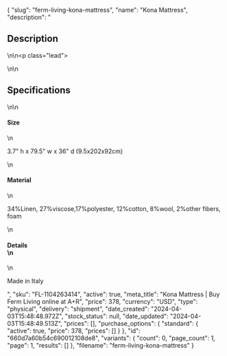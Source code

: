 {
  "slug": "ferm-living-kona-mattress",
  "name": "Kona Mattress",
  "description": "<h2>Description</h2>\n<!-- split -->\n<p class=\"lead\"> </p>\n<!-- split -->\n<h2>Specifications</h2>\n<!-- split -->\n<h4>Size</h4>\n<p>3.7\" h x 79.5\" w x 36\" d (9.5x202x92cm)</p>\n<h4>Material</h4>\n<p>34%Linen, 27%viscose,17%polyester, 12%cotton, 8%wool, 2%other fibers, foam</p>\n<h4>Details<br>\n</h4>\n<p>Made in Italy</p>",
  "sku": "FL-1104263414",
  "active": true,
  "meta_title": "Kona Mattress | Buy Ferm Living online at A+R",
  "price": 378,
  "currency": "USD",
  "type": "physical",
  "delivery": "shipment",
  "date_created": "2024-04-03T15:48:48.972Z",
  "stock_status": null,
  "date_updated": "2024-04-03T15:48:49.513Z",
  "prices": [],
  "purchase_options": {
    "standard": {
      "active": true,
      "price": 378,
      "prices": []
    }
  },
  "id": "660d7a60b54c690012108de8",
  "variants": {
    "count": 0,
    "page_count": 1,
    "page": 1,
    "results": []
  },
  "filename": "ferm-living-kona-mattress"
}